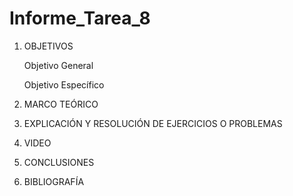 # Informe_Tarea_8

1.	OBJETIVOS

    Objetivo General

    Objetivo Específico

2.	MARCO TEÓRICO

3.	EXPLICACIÓN Y RESOLUCIÓN DE EJERCICIOS O PROBLEMAS

4.	VIDEO

5.	CONCLUSIONES

6.	BIBLIOGRAFÍA
